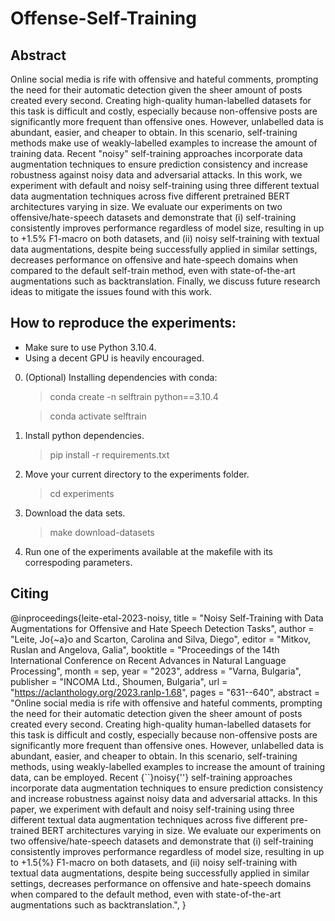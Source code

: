 # Offense-Self-Training 
## Abstract
Online social media is rife with offensive and hateful comments, prompting the need for their automatic detection given the sheer amount of posts created every second. Creating high-quality human-labelled datasets for this task is difficult and costly, especially because non-offensive posts are significantly more frequent than offensive ones. However, unlabelled data is abundant, easier, and cheaper to obtain. In this scenario, self-training methods make use of weakly-labelled examples to increase the amount of training data. Recent "noisy" self-training approaches incorporate data augmentation techniques to ensure prediction consistency and increase robustness against noisy data and adversarial attacks. In this work, we experiment with default and noisy self-training using three different textual data augmentation techniques across five different pretrained BERT architectures varying in size. We evaluate our experiments on two offensive/hate-speech datasets and demonstrate that (i) self-training consistently improves performance regardless of model size, resulting in up to +1.5% F1-macro on both datasets, and (ii) noisy self-training with textual data augmentations, despite being successfully applied in similar settings, decreases performance on offensive and hate-speech domains when compared to the default self-train method, even with state-of-the-art augmentations such as backtranslation. Finally, we discuss future research ideas to mitigate the issues found with this work.



## How to reproduce the experiments:
* Make sure to use Python 3.10.4. 
* Using a decent GPU is heavily encouraged.
0. (Optional) Installing dependencies with conda:
    >conda create -n selftrain python==3.10.4

    >conda activate selftrain
1. Install python dependencies.
    >pip install -r requirements.txt
2. Move your current directory to the experiments folder.
    >cd experiments
3. Download the data sets.
    >make download-datasets
4. Run one of the experiments available at the makefile with its correspoding parameters.


## Citing
@inproceedings{leite-etal-2023-noisy,
    title = "Noisy Self-Training with Data Augmentations for Offensive and Hate Speech Detection Tasks",
    author = "Leite, Jo{\~a}o  and
      Scarton, Carolina  and
      Silva, Diego",
    editor = "Mitkov, Ruslan  and
      Angelova, Galia",
    booktitle = "Proceedings of the 14th International Conference on Recent Advances in Natural Language Processing",
    month = sep,
    year = "2023",
    address = "Varna, Bulgaria",
    publisher = "INCOMA Ltd., Shoumen, Bulgaria",
    url = "https://aclanthology.org/2023.ranlp-1.68",
    pages = "631--640",
    abstract = "Online social media is rife with offensive and hateful comments, prompting the need for their automatic detection given the sheer amount of posts created every second. Creating high-quality human-labelled datasets for this task is difficult and costly, especially because non-offensive posts are significantly more frequent than offensive ones. However, unlabelled data is abundant, easier, and cheaper to obtain. In this scenario, self-training methods, using weakly-labelled examples to increase the amount of training data, can be employed. Recent {``}noisy{''} self-training approaches incorporate data augmentation techniques to ensure prediction consistency and increase robustness against noisy data and adversarial attacks. In this paper, we experiment with default and noisy self-training using three different textual data augmentation techniques across five different pre-trained BERT architectures varying in size. We evaluate our experiments on two offensive/hate-speech datasets and demonstrate that (i) self-training consistently improves performance regardless of model size, resulting in up to +1.5{\%} F1-macro on both datasets, and (ii) noisy self-training with textual data augmentations, despite being successfully applied in similar settings, decreases performance on offensive and hate-speech domains when compared to the default method, even with state-of-the-art augmentations such as backtranslation.",
}
